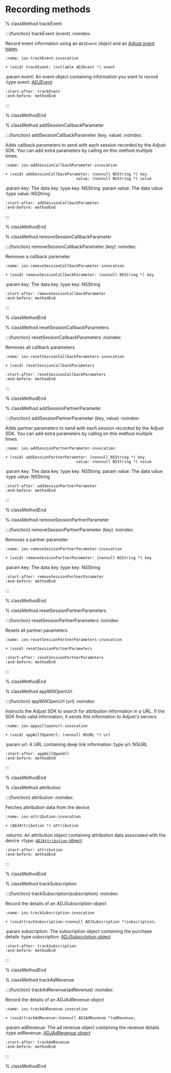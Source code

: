 # Recording methods

% classMethod trackEvent

:::{function} trackEvent (event)
:noindex:

Record event information using an `ADJEvent` object and an [Adjust event token](https://help.adjust.com/en/article/basic-event-setup#create-an-event-token).

```{code-block} objc
:name: ios-trackEvent-invocation

+ (void) trackEvent: (nullable ADJEvent *) event
```

:param event: An event object containing information you want to record
:type event: [*ADJEvent*](/ios/reference/ADJEvent.md)

```{include} /ios/fragments/Adjust.md
:start-after: trackEvent
:end-before: methodEnd
```

:::

% classMethodEnd

% classMethod addSessionCallbackParameter

:::{function} addSessionCallbackParameter (key, value)
:noindex:

Adds callback parameters to send with each session recorded by the Adjust SDK. You can add extra parameters by calling on this method multiple times.

```{code-block} objc
:name: ios-addSessionCallbackParameter-invocation

+ (void) addSessionCallbackParameter: (nonnull NSString *) key
                               value: (nonnull NSString *) value
```

:param key: The data key
:type key: NSString
:param value: The data value
:type value: NSString

```{include} /ios/fragments/Adjust.md
:start-after: addSessionCallbackParameter
:end-before: methodEnd
```

:::

% classMethodEnd

% classMethod removeSessionCallbackParameter

:::{function} removeSessionCallbackParameter (key)
:noindex:

Removes a callback parameter

```{code-block} objc
:name: ios-removeSessionCallbackParameter-invocation

+ (void) removeSessionCallbackParameter: (nonnull NSString *) key
```

:param key: The data key
:type key: NSString

```{include} /ios/fragments/Adjust.md
:start-after: removeSessionCallbackParameter
:end-before: methodEnd
```

:::

% classMethodEnd

% classMethod resetSessionCallbackParameters

:::{function} resetSessionCallbackParameters
:noindex:

Removes all callback parameters

```{code-block} objc
:name: ios-resetSessionCallbackParameters-invocation

+ (void) resetSessionCallbackParameters
```

```{include} /ios/fragments/Adjust.md
:start-after: resetSessionCallbackParameters
:end-before: methodEnd
```

:::

% classMethodEnd

% classMethod addSessionPartnerParameter

:::{function} addSessionPartnerParameter (key, value)
:noindex:

Adds partner parameters to send with each session recorded by the Adjust SDK. You can add extra parameters by calling on this method multiple times.

```{code-block} objc
:name: ios-addSessionPartnerParameter-invocation

+ (void) addSessionPartnerParameter: (nonnull NSString *) key
                               value: (nonnull NSString *) value
```

:param key: The data key
:type key: NSString
:param value: The data value
:type value: NSString

```{include} /ios/fragments/Adjust.md
:start-after: addSessionPartnerParameter
:end-before: methodEnd
```

:::

% classMethodEnd

% classMethod removeSessionPartnerParameter

:::{function} removeSessionPartnerParameter (key)
:noindex:

Removes a partner parameter

```{code-block} objc
:name: ios-removeSessionPartnerParameter-invocation

+ (void) removeSessionPartnerParameter: (nonnull NSString *) key
```

:param key: The data key
:type key: NSString

```{include} /ios/fragments/Adjust.md
:start-after: removeSessionPartnerParameter
:end-before: methodEnd
```

:::

% classMethodEnd

% classMethod resetSessionPartnerParameters

:::{function} resetSessionPartnerParameters
:noindex:

Resets all partner parameters

```{code-block} objc
:name: ios-resetSessionPartnerParameters-invocation

+ (void) resetSessionPartnerParameters
```

```{include} /ios/fragments/Adjust.md
:start-after: resetSessionPartnerParameters
:end-before: methodEnd
```

:::

% classMethodEnd

% classMethod appWillOpenUrl

:::{function} appWillOpenUrl (url)
:noindex:

Instructs the Adjust SDK to search for attribution information in a URL. If the SDK finds valid information, it sends this information to Adjust's servers.

```{code-block} objc
:name: ios-appwillopenurl-invocation

+ (void) appWillOpenUrl: (nonnull NSURL *) url
```

:param url: A URL containing deep link information
:type url: NSURL

```{include} /ios/fragments/Adjust.md
:start-after: appWillOpenUrl
:end-before: methodEnd
```

:::

% classMethodEnd

% classMethod attribution

:::{function} attribution
:noindex:

Fetches attribution data from the device

```{code-block} objc
:name: ios-attribution-invocation

+ (ADJAttribution *) attribution
```

:returns: An attribution object containing attribution data associated with the device
:rtype: [`ADJAttribution` object](/ios/reference/ADJAttribution.md)

```{include} /ios/fragments/Adjust.md
:start-after: attribution
:end-before: methodEnd
```

:::

% classMethodEnd

% classMethod trackSubscription

:::{function} trackSubscription(subscription)
:noindex:

Record the details of an ADJSubscription object

```{code-block} objc
:name: ios-trackSubscription-invocation

+ (void)trackSubscription:(nonnull ADJSubscription *)subscription;
```

:param subscription: The subscription object containing the purchase details
:type subscription: [ADJSubscription object](/ios/reference/ADJSubscription.md)

```{include} /ios/fragments/Adjust.md
:start-after: trackSubscription
:end-before: methodEnd
```

:::

% classMethodEnd

% classMethod trackAdRevenue

:::{function} trackAdRevenue(adRevenue)
:noindex:

Record the details of an ADJAdRevenue object

```{code-block} objc
:name: ios-trackAdRevenue-invocation

+ (void)trackAdRevenue:(nonnull ADJAdRevenue *)adRevenue;
```

:param adRevenue: The ad revenue object containing the revenue details
:type adRevenue: [ADJAdRevenue object](/ios/reference/ADJAdRevenue.md)

```{include} /ios/fragments/Adjust.md
:start-after: trackAdRevenue
:end-before: methodEnd
```

:::

% classMethodEnd
